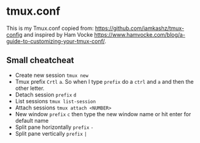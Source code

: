 # tmux.conf
This is my Tmux.conf copied from: https://github.com/iamkashz/tmux-config and inspired by 
Ham Vocke https://www.hamvocke.com/blog/a-guide-to-customizing-your-tmux-conf/.

## Small cheatcheat
- Create new session ```tmux new```
- Tmux prefix ```Crtl``` ```a```. So when I type ```prefix``` do a ```ctrl``` and ```a``` and then the other letter.
- Detach session ```prefix``` ```d```
- List sessions ```tmux list-session```
- Attach sessions ```tmux attach <NUMBER>```
- New window ```prefix``` ```c``` then type the new window name or hit enter for default name
- Split pane horizontally ```prefix``` ```-```
- Split pane vertically ```prefix``` ```|```
